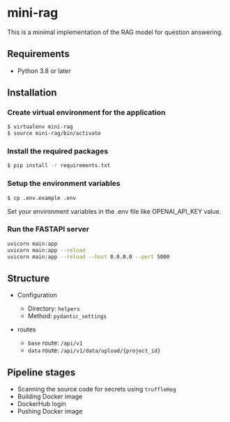 # mini-rag
This is a minimal implementation of the RAG model for question answering.

## Requirements
- Python 3.8 or later

## Installation

### Create virtual environment for the application
```bash
$ virtualenv mini-rag
$ source mini-rag/bin/activate
```

### Install the required packages
```bash
$ pip install -r requirements.txt
```

### Setup the environment variables
```bash
$ cp .env.example .env
```


Set your environment variables in the .env file like OPENAI_API_KEY value.

### Run the FASTAPI server
```bash
uvicorn main:app
uvicorn main:app --reload
uvicorn main:app --reload --host 0.0.0.0 --port 5000
```

## Structure
- Configuration
    - Directory: `helpers`
    - Method: `pydantic_settings`

- routes

    - `base` route: `/api/v1`
    - `data` route: `/api/v1/data/upload/{project_id}`


## Pipeline stages
- Scanning the source code for secrets using `truffleHog`
- Building Docker image
- DockerHub login
- Pushing Docker image
